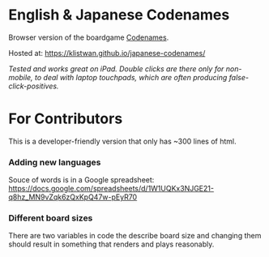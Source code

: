 # English & Japanese Codenames

Browser version of the boardgame [Codenames](https://en.wikipedia.org/wiki/Codenames_(board_game)).

Hosted at: https://klistwan.github.io/japanese-codenames/

*Tested and works great on iPad. Double clicks are there only for non-mobile, to deal with laptop touchpads, which are often producing false-click-positives.*

# For Contributors

This is a developer-friendly version that only has ~300 lines of html. 

### Adding new languages

Souce of words is in a Google spreadsheet: 
https://docs.google.com/spreadsheets/d/1W1UQKx3NJGE21-q8hz_MN9vZqk6zQxKpQ47w-pEyR70

### Different board sizes

There are two variables in code the describe board size and changing them should result in something that renders and plays reasonably.
